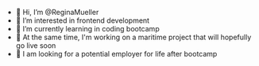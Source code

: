 - 👋 Hi, I’m @ReginaMueller
- 👀 I’m interested in frontend development
- 🌱 I’m currently learning in coding bootcamp
- 🌱 At the same time, I'm working on a maritime project that will hopefully go live soon
- 💞️ I am looking for a potential employer for life after bootcamp

<!---
ReginaMueller/ReginaMueller is a ✨ special ✨ repository because its `README.md` (this file) appears on your GitHub profile.
You can click the Preview link to take a look at your changes.
--->

